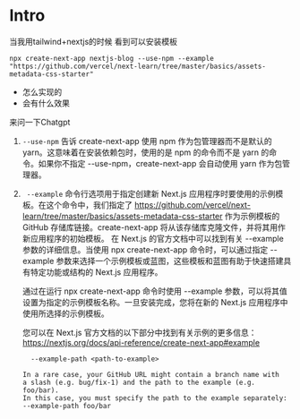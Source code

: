 <!-- ---
sidebar_position: 2
--- -->

# Intro

当我用tailwind+nextjs的时候 看到可以安装模板
```
npx create-next-app nextjs-blog --use-npm --example "https://github.com/vercel/next-learn/tree/master/basics/assets-metadata-css-starter"

```

- 怎么实现的
- 会有什么效果

来问一下Chatgpt
1. `--use-npm` 告诉 create-next-app 使用 npm 作为包管理器而不是默认的 yarn。这意味着在安装依赖包时，使用的是 npm 的命令而不是 yarn 的命令。如果你不指定 --use-npm，create-next-app 会自动使用 yarn 作为包管理器。
2. ` --example` 命令行选项用于指定创建新 Next.js 应用程序时要使用的示例模板。在这个命令中，我们指定了 https://github.com/vercel/next-learn/tree/master/basics/assets-metadata-css-starter 作为示例模板的 GitHub 存储库链接。create-next-app 将从该存储库克隆文件，并将其用作新应用程序的初始模板。
    在 Next.js 的官方文档中可以找到有关 --example 参数的详细信息。当使用 npx create-next-app 命令时，可以通过指定 --example 参数来选择一个示例模板或蓝图，这些模板和蓝图有助于快速搭建具有特定功能或结构的 Next.js 应用程序。

    通过在运行 npx create-next-app 命令时使用 --example 参数，可以将其值设置为指定的示例模板名称。一旦安装完成，您将在新的 Next.js 应用程序中使用所选择的示例模板。

    您可以在 Next.js 官方文档的以下部分中找到有关示例的更多信息：https://nextjs.org/docs/api-reference/create-next-app#example

    ```shell
      --example-path <path-to-example>
 
    In a rare case, your GitHub URL might contain a branch name with
    a slash (e.g. bug/fix-1) and the path to the example (e.g. foo/bar).
    In this case, you must specify the path to the example separately:
    --example-path foo/bar
    ```

    

